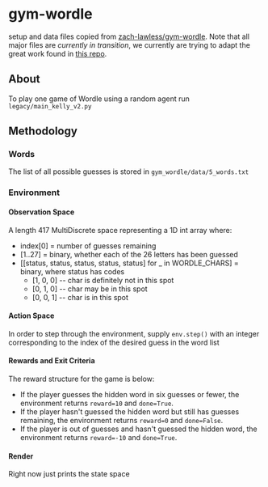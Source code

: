 # gym-wordle

setup and data files copied from  [zach-lawless/gym-wordle](https://github.com/zach-lawless/gym-wordle). Note that all major files are *currently in transition*, we currently are trying to adapt the great work found in [this repo](https://github.com/andrewkho/wordle-solver).

## About
To play one game of Wordle using a random agent run `legacy/main_kelly_v2.py`

## Methodology

### Words
The list of all possible guesses is stored in `gym_wordle/data/5_words.txt`

### Environment

#### Observation Space
A length 417 MultiDiscrete space representing a 1D int array where:
* index[0] = number of guesses remaining
* [1..27] = binary, whether each of the 26 letters has been guessed
* [[status, status, status, status, status] for _ in WORDLE_CHARS] = binary, where status has codes
    * [1, 0, 0] -- char is definitely not in this spot
    * [0, 1, 0] -- char may be in this spot
    * [0, 0, 1] -- char is in this spot

#### Action Space
In order to step through the environment, supply `env.step()` with an integer corresponding to the index of the desired guess in the word list

#### Rewards and Exit Criteria

The reward structure for the game is below:
* If the player guesses the hidden word in six guesses or fewer, the environment returns `reward=10` and `done=True`.
* If the player hasn't guessed the hidden word but still has guesses remaining, the environment returns `reward=0` and `done=False`.
* If the player is out of guesses and hasn't guessed the hidden word, the environment returns `reward=-10` and `done=True`.

#### Render
Right now just prints the state space
